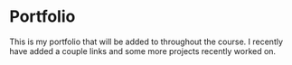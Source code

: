 # Portfolio
This is my portfolio that will be added to throughout the course. I recently have added a couple links and some more projects recently worked on. 